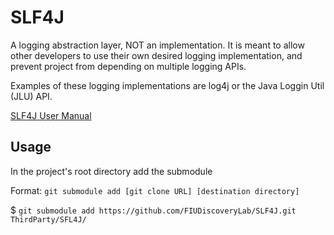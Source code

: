 # SLF4J

A logging abstraction layer, NOT an implementation.
It is meant to allow other developers to use their own desired logging implementation, and prevent project from depending on multiple logging APIs.

Examples of these logging implementations are log4j or the Java Loggin Util (JLU) API.

[SLF4J User Manual](https://www.slf4j.org/manual.html)

## Usage
In the project's root directory add the submodule

Format: `git submodule add [git clone URL] [destination directory]`

$ `git submodule add https://github.com/FIUDiscoveryLab/SLF4J.git ThirdParty/SFL4J/`
